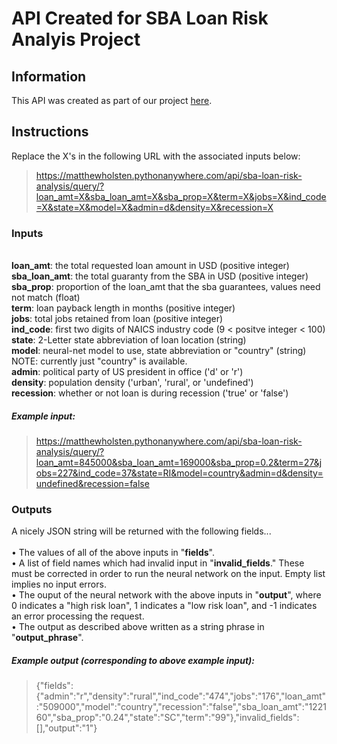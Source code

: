 # API Created for SBA Loan Risk Analyis Project

## Information
This API was created as part of our project [here](https://github.com/MatthewHolsten/sba-loan-risk-analysis).

## Instructions

Replace the X's in the following URL with the associated inputs below:
>https://matthewholsten.pythonanywhere.com/api/sba-loan-risk-analysis/query/?loan_amt=X&sba_loan_amt=X&sba_prop=X&term=X&jobs=X&ind_code=X&state=X&model=X&admin=d&density=X&recession=X


### Inputs
\
**loan_amt**:       the total requested loan amount in USD (positive integer)\
**sba_loan_amt**:   the total guaranty from the SBA in USD (positive integer)\
**sba_prop**:       proportion of the loan_amt that the sba guarantees, values need not match (float)\
**term**:           loan payback length in months (positive integer)\
**jobs**:           total jobs retained from loan (positive integer)\
**ind_code**:       first two digits of NAICS industry code (9 < positve integer < 100)\
**state**:          2-Letter state abbreviation of loan location (string)\
**model**:          neural-net model to use, state abbreviation or "country" (string) NOTE: currently just "country" is available.\
**admin**:          political party of US president in office ('d' or 'r')\
**density**:        population density ('urban', 'rural', or 'undefined')\
**recession**:      whether or not loan is during recession ('true' or 'false')

##### Example input: 
> https://matthewholsten.pythonanywhere.com/api/sba-loan-risk-analysis/query/?loan_amt=845000&sba_loan_amt=169000&sba_prop=0.2&term=27&jobs=227&ind_code=37&state=RI&model=country&admin=d&density=undefined&recession=false

### Outputs
A nicely JSON string will be returned with the following fields...\
\
• The values of all of the above inputs in "**fields**".\
• A list of field names which had invalid input in "**invalid_fields**." These must be
    corrected in order to run the neural network on the input. Empty list implies no input errors.\
• The ouput of the neural network with the above inputs in "**output**", where 0 indicates
    a "high risk loan", 1 indicates a "low risk loan", and -1 indicates an error processing
    the request.\
• The output as described above written as a string phrase in "**output_phrase**".

##### Example output (corresponding to above example input):
> {"fields":{"admin":"r","density":"rural","ind_code":"474","jobs":"176","loan_amt":"509000","model":"country","recession":"false","sba_loan_amt":"122160","sba_prop":"0.24","state":"SC","term":"99"},"invalid_fields":[],"output":"1"}
